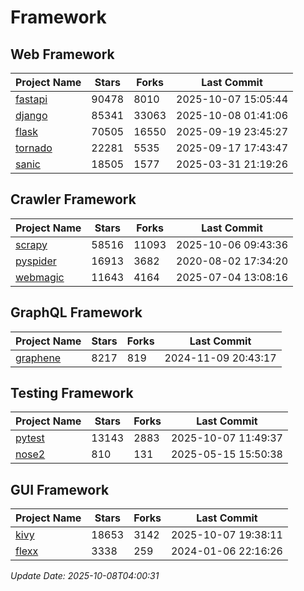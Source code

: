 # Framework

## Web Framework
| Project Name | Stars | Forks | Last Commit |
| ------------ | ----- | ----- | ----------- |
| [fastapi](https://github.com/fastapi/fastapi) | 90478 | 8010 | 2025-10-07 15:05:44 |
| [django](https://github.com/django/django) | 85341 | 33063 | 2025-10-08 01:41:06 |
| [flask](https://github.com/pallets/flask) | 70505 | 16550 | 2025-09-19 23:45:27 |
| [tornado](https://github.com/tornadoweb/tornado) | 22281 | 5535 | 2025-09-17 17:43:47 |
| [sanic](https://github.com/sanic-org/sanic) | 18505 | 1577 | 2025-03-31 21:19:26 |

## Crawler Framework
| Project Name | Stars | Forks | Last Commit |
| ------------ | ----- | ----- | ----------- |
| [scrapy](https://github.com/scrapy/scrapy) | 58516 | 11093 | 2025-10-06 09:43:36 |
| [pyspider](https://github.com/binux/pyspider) | 16913 | 3682 | 2020-08-02 17:34:20 |
| [webmagic](https://github.com/code4craft/webmagic) | 11643 | 4164 | 2025-07-04 13:08:16 |

## GraphQL Framework
| Project Name | Stars | Forks | Last Commit |
| ------------ | ----- | ----- | ----------- |
| [graphene](https://github.com/graphql-python/graphene) | 8217 | 819 | 2024-11-09 20:43:17 |

## Testing Framework
| Project Name | Stars | Forks | Last Commit |
| ------------ | ----- | ----- | ----------- |
| [pytest](https://github.com/pytest-dev/pytest) | 13143 | 2883 | 2025-10-07 11:49:37 |
| [nose2](https://github.com/nose-devs/nose2) | 810 | 131 | 2025-05-15 15:50:38 |

## GUI Framework
| Project Name | Stars | Forks | Last Commit |
| ------------ | ----- | ----- | ----------- |
| [kivy](https://github.com/kivy/kivy) | 18653 | 3142 | 2025-10-07 19:38:11 |
| [flexx](https://github.com/flexxui/flexx) | 3338 | 259 | 2024-01-06 22:16:26 |

*Update Date: 2025-10-08T04:00:31*